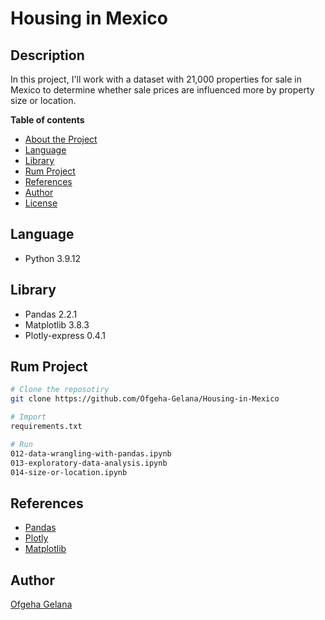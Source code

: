 # Housing in Mexico

## Description
In this project, I'll work with a dataset with 21,000 properties for sale in Mexico to determine whether sale prices are influenced more by property size or location.


**Table of contents**
- [About the Project](#description)
- [Language](#language)
- [Library](#library)
- [Rum Project](#rum-project)
- [References](#references)
- [Author](#author)
- [License](#license)

## Language
- Python  3.9.12

## Library
- Pandas          2.2.1
- Matplotlib      3.8.3
- Plotly-express  0.4.1

## Rum Project
```bash
# Clone the reposotiry 
git clone https://github.com/Ofgeha-Gelana/Housing-in-Mexico

# Import
requirements.txt

# Run
012-data-wrangling-with-pandas.ipynb
013-exploratory-data-analysis.ipynb
014-size-or-location.ipynb
```

## References 
- [Pandas](https://pandas.pydata.org/)
- [Plotly](https://plotly.com/python/)
- [Matplotlib](https://matplotlib.org/)

## Author
[Ofgeha Gelana](https://www.linkedin.com/in/ofgeha-gelana/)


